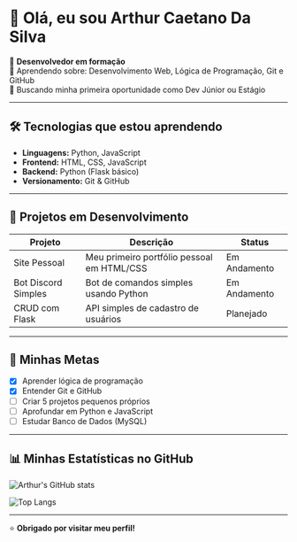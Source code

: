 # 👋 Olá, eu sou Arthur Caetano Da Silva

🎯 **Desenvolvedor em formação**  
📌 Aprendendo sobre: Desenvolvimento Web, Lógica de Programação, Git e GitHub  
🚀 Buscando minha primeira oportunidade como Dev Júnior ou Estágio  

---

## 🛠️ Tecnologias que estou aprendendo
- **Linguagens:** Python, JavaScript
- **Frontend:** HTML, CSS, JavaScript
- **Backend:** Python (Flask básico)
- **Versionamento:** Git & GitHub

---

## 📌 Projetos em Desenvolvimento
| Projeto              | Descrição                                     | Status   |
|----------------------|---------------------------------------------|----------|
| Site Pessoal         | Meu primeiro portfólio pessoal em HTML/CSS   | Em Andamento |
| Bot Discord Simples  | Bot de comandos simples usando Python        | Em Andamento |
| CRUD com Flask       | API simples de cadastro de usuários          | Planejado |

---

## 🎯 Minhas Metas
- [x] Aprender lógica de programação
- [x] Entender Git e GitHub
- [ ] Criar 5 projetos pequenos próprios
- [ ] Aprofundar em Python e JavaScript
- [ ] Estudar Banco de Dados (MySQL)

---
## 📊 Minhas Estatísticas no GitHub

![Arthur's GitHub stats](https://github-readme-stats.vercel.app/api?username=arthur-ro&show_icons=true&theme=dark)

![Top Langs](https://github-readme-stats.vercel.app/api/top-langs/?username=arthur-ro&layout=compact&theme=dark)


---

⭐ **Obrigado por visitar meu perfil!**

